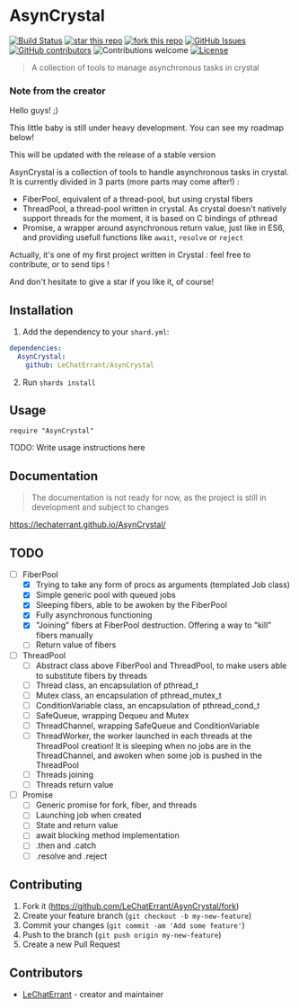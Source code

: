 # AsynCrystal

[![Build Status](https://travis-ci.org/LeChatErrant/AsynCrystal.svg?branch=master)](https://travis-ci.org/LeChatErrant/AsynCrystal)
[![star this repo](http://githubbadges.com/star.svg?user=LeChatErrant&repo=AsynCrystal&style=default)](https://github.com/LeChatErrant/AsynCrystal)
[![fork this repo](http://githubbadges.com/fork.svg?user=LeChatErrant&repo=AsynCrystal&style=default)](https://github.com/LeChatErrant/AsynCrystal/fork)
[![GitHub Issues](https://img.shields.io/github/issues/LeChatErrant/AsynCrystal.svg)](https://github.com/LeChatErrant/AsynCrystal/issues)
[![GitHub contributors](https://img.shields.io/github/contributors/LeChatErrant/AsynCrystal.svg)](https://GitHub.com/LeChatErrant/AsynCrystal/graphs/contributors/)
![Contributions welcome](https://img.shields.io/badge/contributions-welcome-green.svg)
[![License](https://img.shields.io/badge/license-MIT-blue.svg)](https://opensource.org/licenses/MIT)
> A collection of tools to manage asynchronous tasks in crystal

### Note from the creator

Hello guys! ;)

This little baby is still under heavy development. You can see my roadmap below!

This will be updated with the release of a stable version



AsynCrystal is a collection of tools to handle asynchronous tasks in crystal. It is currently divided in 3 parts (more parts may come after!) :
 - FiberPool, equivalent of a thread-pool, but using crystal fibers
 - ThreadPool, a thread-pool written in crystal. As crystal doesn't natively support threads for the moment, it is based on C bindings of pthread
 - Promise, a wrapper around asynchronous return value, just like in ES6, and providing usefull functions like `await`, `resolve` or `reject`



Actually, it's one of my first project written in Crystal : feel free to contribute, or to send tips !

And don't hesitate to give a star if you like it, of course!


## Installation

1. Add the dependency to your `shard.yml`:

```yaml
dependencies:
  AsynCrystal:
    github: LeChatErrant/AsynCrystal
```

2. Run `shards install`

## Usage

```crystal
require "AsynCrystal"
```

TODO: Write usage instructions here

## Documentation

> The documentation is not ready for now, as the project is still in development and subject to changes

https://lechaterrant.github.io/AsynCrystal/

## TODO

- [ ] FiberPool
   - [x] Trying to take any form of procs as arguments (templated Job class)
   - [x] Simple generic pool with queued jobs
   - [x] Sleeping fibers, able to be awoken by the FiberPool
   - [x] Fully asynchronous functioning
   - [x] "Joining" fibers at FiberPool destruction. Offering a way to "kill" fibers manually
   - [ ] Return value of fibers

- [ ] ThreadPool
   - [ ] Abstract class above FiberPool and ThreadPool, to make users able to substitute fibers by threads
   - [ ] Thread class, an encapsulation of pthread_t
   - [ ] Mutex class, an encapsulation of pthread_mutex_t
   - [ ] ConditionVariable class, an encapsulation of pthread_cond_t
   - [ ] SafeQueue, wrapping Dequeu and Mutex
   - [ ] ThreadChannel, wrapping SafeQueue and ConditionVariable
   - [ ] ThreadWorker, the worker launched in each threads at the ThreadPool creation! It is sleeping when no jobs are in the ThreadChannel, and awoken when some job is pushed in the ThreadPool
   - [ ] Threads joining
   - [ ] Threads return value

- [ ] Promise
  - [ ] Generic promise for fork, fiber, and threads
  - [ ] Launching job when created
  - [ ] State and return value
  - [ ] await blocking method implementation
  - [ ] .then and .catch
  - [ ] .resolve and .reject

## Contributing

1. Fork it (<https://github.com/LeChatErrant/AsynCrystal/fork>)
2. Create your feature branch (`git checkout -b my-new-feature`)
3. Commit your changes (`git commit -am 'Add some feature'`)
4. Push to the branch (`git push origin my-new-feature`)
5. Create a new Pull Request

## Contributors

- [LeChatErrant](https://github.com/LeChatErrant) - creator and maintainer
